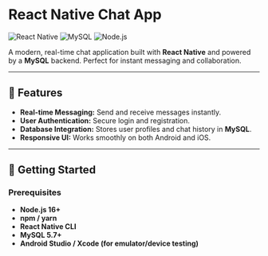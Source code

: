 # React Native Chat App

![React Native](https://img.shields.io/badge/React_Native-20232A?style=for-the-badge&logo=react&logoColor=61DAFB)
![MySQL](https://img.shields.io/badge/MySQL-4479A1?style=for-the-badge&logo=mysql&logoColor=white)
![Node.js](https://img.shields.io/badge/Node.js-43853D?style=for-the-badge&logo=node.js&logoColor=white)

A modern, real-time chat application built with **React Native** and powered by a **MySQL** backend. Perfect for instant messaging and collaboration.

---

## 🌟 Features

- **Real-time Messaging:** Send and receive messages instantly.
- **User Authentication:** Secure login and registration.
- **Database Integration:** Stores user profiles and chat history in **MySQL**.
- **Responsive UI:** Works smoothly on both Android and iOS.


---

## 🚀 Getting Started

### Prerequisites

- **Node.js 16+**
- **npm / yarn**
- **React Native CLI**
- **MySQL 5.7+**
- **Android Studio / Xcode (for emulator/device testing)**


